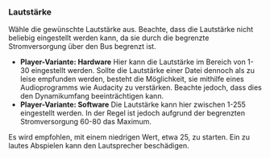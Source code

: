 ### Lautstärke

Wähle die gewünschte Lautstärke aus. Beachte, dass die Lautstärke nicht beliebig eingestellt werden kann, da sie durch die begrenzte Stromversorgung über den Bus begrenzt ist.


* **Player-Variante: Hardware**
Hier kann die Lautstärke im Bereich von 1-30 eingestellt werden. Sollte die Lautstärke einer Datei dennoch als zu leise empfunden werden, besteht die Möglichkeit, sie mithilfe eines Audioprogramms wie Audacity zu verstärken. Beachte jedoch, dass dies den Dynamikumfang beeinträchtigen kann.
* **Player-Variante: Software**
Die Lautstärke kann hier zwischen 1-255 eingestellt werden. In der Regel ist jedoch aufgrund der begrenzten Stromversorgung 60-80 das Maximum.

Es wird empfohlen, mit einem niedrigen Wert, etwa 25, zu starten. Ein zu lautes Abspielen kann den Lautsprecher beschädigen. 